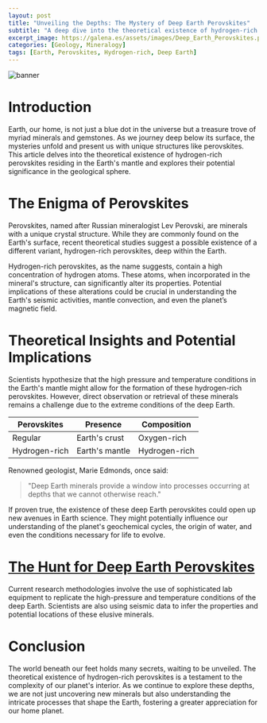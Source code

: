 ```yaml
---
layout: post
title: "Unveiling the Depths: The Mystery of Deep Earth Perovskites"
subtitle: "A deep dive into the theoretical existence of hydrogen-rich perovskites hidden beneath the Earth's surface."
excerpt_image: https://galena.es/assets/images/Deep_Earth_Perovskites.png
categories: [Geology, Mineralogy]
tags: [Earth, Perovskites, Hydrogen-rich, Deep Earth]
---
```


![banner](https://galena.es/assets/images/Deep_Earth_Perovskites.png "Illustration depicting the theoretical structure of hydrogen-rich perovskites found deep within the Earth, highlighting their crystalline form and potential significance in geology and mineralogy.")

# Introduction

Earth, our home, is not just a blue dot in the universe but a treasure trove of myriad minerals and gemstones. As we journey deep below its surface, the mysteries unfold and present us with unique structures like perovskites. This article delves into the theoretical existence of hydrogen-rich perovskites residing in the Earth's mantle and explores their potential significance in the geological sphere.

# The Enigma of Perovskites

Perovskites, named after Russian mineralogist Lev Perovski, are minerals with a unique crystal structure. While they are commonly found on the Earth's surface, recent theoretical studies suggest a possible existence of a different variant, hydrogen-rich perovskites, deep within the Earth.

Hydrogen-rich perovskites, as the name suggests, contain a high concentration of hydrogen atoms. These atoms, when incorporated in the mineral's structure, can significantly alter its properties. Potential implications of these alterations could be crucial in understanding the Earth's seismic activities, mantle convection, and even the planet’s magnetic field.

# Theoretical Insights and Potential Implications

Scientists hypothesize that the high pressure and temperature conditions in the Earth's mantle might allow for the formation of these hydrogen-rich perovskites. However, direct observation or retrieval of these minerals remains a challenge due to the extreme conditions of the deep Earth.

| Perovskites | Presence | Composition | 
|-------------|----------|-------------|
| Regular     | Earth's crust | Oxygen-rich | 
| Hydrogen-rich | Earth's mantle | Hydrogen-rich |

Renowned geologist, Marie Edmonds, once said:

> "Deep Earth minerals provide a window into processes occurring at depths that we cannot otherwise reach."

If proven true, the existence of these deep Earth perovskites could open up new avenues in Earth science. They might potentially influence our understanding of the planet's geochemical cycles, the origin of water, and even the conditions necessary for life to evolve.

# [The Hunt for Deep Earth Perovskites](https://www.nature.com/articles/nature14111)

Current research methodologies involve the use of sophisticated lab equipment to replicate the high-pressure and temperature conditions of the deep Earth. Scientists are also using seismic data to infer the properties and potential locations of these elusive minerals. 

# Conclusion

The world beneath our feet holds many secrets, waiting to be unveiled. The theoretical existence of hydrogen-rich perovskites is a testament to the complexity of our planet's interior. As we continue to explore these depths, we are not just uncovering new minerals but also understanding the intricate processes that shape the Earth, fostering a greater appreciation for our home planet.